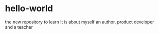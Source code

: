 # hello-world
the new repository to learn
It is about myself
an author, product developer and a teacher
